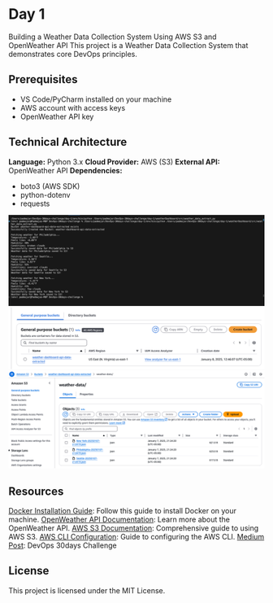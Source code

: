 
# Day 1


Building a Weather Data Collection System Using AWS S3 and OpenWeather API
This project is a Weather Data Collection System that demonstrates core DevOps principles. 
## Prerequisites
- VS Code/PyCharm installed on your machine
- AWS account with access keys
- OpenWeather API key

## Technical Architecture
 **Language:** Python 3.x
 **Cloud Provider:** AWS (S3)
 **External API:** OpenWeather API
 **Dependencies:**
- boto3 (AWS SDK)
- python-dotenv
- requests

![Alt text](FetchingFromAPI.png?raw=true "Data Extracted from Open API and fetching to the local and loading to S3")
![Alt text](S3BucketCreated.png?raw=true "S3 bucket created")
![Alt text](dataInS3.png?raw=true "files uploaded to s3 bucket")

## Resources
[Docker Installation Guide](https://docs.docker.com/get-started/get-docker/): Follow this guide to install Docker on your machine.
[OpenWeather API Documentation](https://openweathermap.org/api): Learn more about the OpenWeather API.
[AWS S3 Documentation](https://docs.aws.amazon.com/s3/): Comprehensive guide to using AWS S3.
[AWS CLI Configuration](https://docs.aws.amazon.com/cli/latest/userguide/cli-configure-files.html): Guide to configuring the AWS CLI.
[Medium Post](https://medium.com/@padhu.ramsh/devops-30days-challenge-eaa8e9d7c22c): DevOps 30days Challenge

## License
This project is licensed under the MIT License.